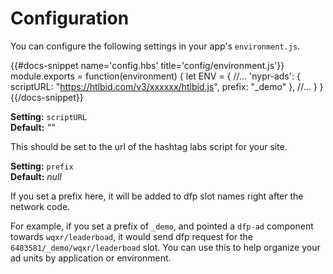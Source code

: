 # Configuration

You can configure the following settings in your app's `environment.js`.

{{#docs-snippet name='config.hbs' title='config/environment.js'}}
module.exports = function(environment) {
  let ENV = {
    //...
    'nypr-ads': {
       scriptURL: "https://htlbid.com/v3/xxxxxx/htlbid.js",
       prefix: "_demo"
    },
    //...
  }
}
{{/docs-snippet}}

**Setting:** `scriptURL`<br>
**Default:** _""_

This should be set to the url of the hashtag labs script for your site.

**Setting:** `prefix`<br>
**Default:** _null_

If you set a prefix here, it will be added to dfp slot names right after the network code. 

For example, if you set a prefix of `_demo`, and pointed a `dfp-ad` component towards `wqxr/leaderboad`, it would send dfp request for the `6483581/_demo/wqxr/leaderboad` slot. You can use this to help organize your ad units by application or environment.
